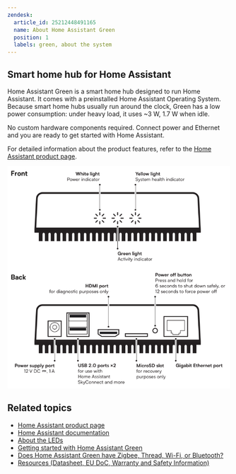 ```yaml
---
zendesk:
  article_id: 25212448491165
  name: About Home Assistant Green
  position: 1
  labels: green, about the system
---
```


## Smart home hub for Home Assistant

Home Assistant Green is a smart home hub designed to run Home Assistant. It comes with a preinstalled Home Assistant Operating System. Because smart home hubs usually run around the clock, Green has a low power consumption: under heavy load, it uses ~3&nbsp;W, 1.7&nbsp;W when idle.

No custom hardware components required. Connect power and Ethernet and you are ready to get started with Home Assistant.

For detailed information about the product features, refer to the [Home Assistant product page](https://www.home-assistant.io/green/).

![Image showing the Green interfaces](/static/img/green/green_system-overview.png)

## Related topics

- [Home Assistant product page](https://www.home-assistant.io/green/)
- [Home Assistant documentation](https://www.home-assistant.io/)
- [About the LEDs](/hc/en-us/articles/25210352599197-About-the-LEDs)
- [Getting started with Home Assistant Green](/hc/en-us/articles/24737667232413-Getting-started-with-Home-Assistant-Green)
- [Does Home Assistant Green have Zigbee, Thread, Wi-Fi, or Bluetooth?](/hc/en-us/articles/25143653817501)
- [Resources (Datasheet, EU DoC, Warranty and Safety Information)](/sections/24979866957981/)
